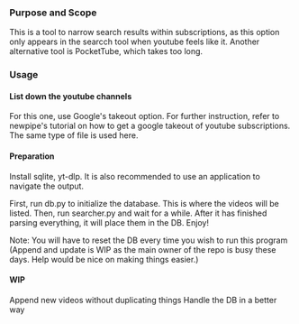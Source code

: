 ### Purpose and Scope
This is a tool to narrow search results within subscriptions, as this option only appears in the searcch tool when youtube feels like it.
Another alternative tool is PocketTube, which takes too long.


### Usage
#### List down the youtube channels
For this one, use Google's takeout option. For further instruction, refer to newpipe's tutorial on how to get a google takeout of youtube subscriptions. The same type of file is used here.
#### Preparation
Install sqlite, yt-dlp. It is also recommended to use an application to navigate the output.

First, run db.py to initialize the database. This is where the videos will be listed.
Then, run searcher.py and wait for a while. After it has finished parsing everything, it will place them in the DB.
Enjoy!

Note: You will have to reset the DB every time you wish to run this program (Append and update is WIP as the main owner of the repo is busy these days. Help would be nice on making things easier.)

#### WIP
Append new videos without duplicating things
Handle the DB in a better way
